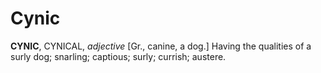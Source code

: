# Cynic

**CYNIC**, CYNICAL, _adjective_ \[Gr., canine, a dog.\] Having the qualities of a surly dog; snarling; captious; surly; currish; austere.